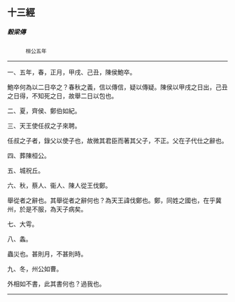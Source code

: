 

## 十三經

##### 穀梁傳
　　　`桓公五年`

* * *

一、五年，春，正月，甲戌、己丑，陳侯鮑卒。

鮑卒何為以二日卒之？春秋之義，信以傳信，疑以傳疑。陳侯以甲戌之日出，己丑之日得，不知死之日，故舉二日以包也。

二、夏，齊侯、鄭伯如紀。

三、天王使任叔之子來聘。

任叔之子者，錄父以使子也，故微其君臣而著其父子，不正。父在子代仕之辭也。

四、葬陳桓公。

五、城祝丘。

六、秋，蔡人、衞人、陳人從王伐鄭。

舉從者之辭也。其舉從者之辭何也？為天王諱伐鄭也。鄭，同姓之國也，在乎冀州，於是不服，為天子病矣。

七、大雩。

八、螽。

蟲災也。甚則月，不甚則時。

九、冬，州公如曹。

外相如不書，此其書何也？過我也。

* * *

